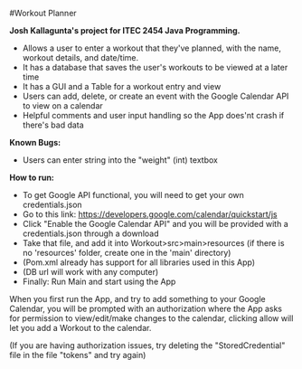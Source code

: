 #Workout Planner

**Josh Kallagunta's project for ITEC 2454 Java Programming.**

- Allows a user to enter a workout that they've planned, with the name, workout details, and date/time.
- It has a database that saves the user's workouts to be viewed at a later time 
- It has a GUI and a Table for a workout entry and view 
- Users can add, delete, or create an event with the Google Calendar API to view on a calendar
- Helpful comments and user input handling so the App does'nt crash if there's bad data

**Known Bugs:**
- Users can enter string into the "weight" (int) textbox

**How to run:** 

- To get Google API functional, you will need to get your own credentials.json
- Go to this link: https://developers.google.com/calendar/quickstart/js 
- Click "Enable the Google Calendar API" and you will be provided with a credentials.json through a download 
- Take that file, and add it into Workout>src>main>resources (if there is no 'resources' folder, create one in the 'main' directory)
- (Pom.xml already has support for all libraries used in this App)
- (DB url will work with any computer)
- Finally: Run Main and start using the App

When you first run the App, and try to add something to your Google Calendar, you will be prompted with 
an authorization where the App asks for permission to view/edit/make changes to the calendar,
clicking allow will let you add a Workout to the calendar. 

(If you are having authorization issues, try deleting the "StoredCredential" file in the file "tokens" and try again)




